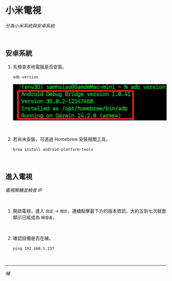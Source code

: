 # 小米電視

_分為小米系統與安卓系統_

<br>

## 安卓系統

1. 先檢查本地電腦是否安裝。

    ```bash
    adb version
    ```

    ![](images/img_01.png)

<br>

2. 若尚未安裝，可透過 Homebrew 安裝相關工具。

    ```bash
    brew install android-platform-tools
    ```

<br>

## 進入電視

_電視開機並檢查 IP_

<br>

1. 開啟電視，進入 `設定` -> `關於`，連續點擊最下方的版本資訊，大約五到七次就會顯示已經成為 `開發者`。

<br>

2. 確認設備是否在線。

    ```bash
    ping 192.168.1.237
    ```

<br>

___

_補_

















